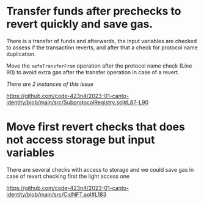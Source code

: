 # Transfer funds after prechecks to revert quickly and save gas.

There is a transfer of funds and afterwards, the input variables are checked to assess if the transaction reverts, and after that a check for protocol name duplication.

Move the `safeTransferFrom` operation after the protocol name check (Line 90) to avoid extra gas after the transfer operation in case of a revert.

*There are 2 instances of this issue*

https://github.com/code-423n4/2023-01-canto-identity/blob/main/src/SubprotocolRegistry.sol#L87-L90


# Move first revert checks that does not access storage but input variables

There are several checks with access to storage and we could save gas in case of revert checking first the light access one

https://github.com/code-423n4/2023-01-canto-identity/blob/main/src/CidNFT.sol#L183